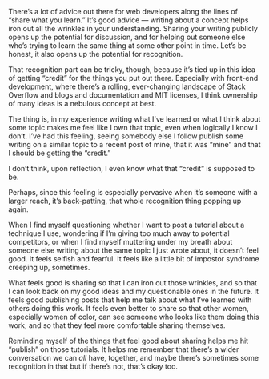 

There’s a lot of advice out there for web developers along the lines of “share what you learn.” It’s
good advice — writing about a concept helps iron out all the wrinkles in your understanding. Sharing your
writing publicly opens up the potential for discussion, and for helping out someone else who’s trying to
learn the same thing at some other point in time. Let’s be honest, it also opens up the potential for
recognition.

That recognition part can be tricky, though, because it’s tied up in this idea of getting “credit” for
the things you put out there. Especially with front-end development, where there’s a rolling, ever-changing
landscape of Stack Overflow and blogs and documentation and MIT licenses, I think ownership of many ideas is a
nebulous concept at best.

The thing is, in my experience writing what I’ve learned or what I think about some topic makes me feel like
I own that topic, even when logically I know I don’t. I’ve had this feeling, seeing somebody else I follow
publish some writing on a similar topic to a recent post of mine, that it was “mine” and that I
should be getting the “credit.”

I don’t think, upon reflection, I even know what that “credit” is supposed to be.

Perhaps, since this feeling is especially pervasive when it’s someone with a larger reach, it’s
back-patting, that whole recognition thing popping up again.

When I find myself questioning whether I want to post a tutorial about a technique I use, wondering if I’m
giving too much away to potential competitors, or when I find myself muttering under my breath about someone
else writing about the same topic I just wrote about, it doesn’t feel good. It feels selfish and fearful. It
feels like a little bit of impostor syndrome creeping up, sometimes.

What feels good is sharing so that I can iron out those wrinkles, and so that I can look back on my good ideas
and my questionable ones in the future. It feels good publishing posts that help me talk about what I’ve
learned with others doing this work. It feels even better to share so that other women, especially women of
color, can see someone who looks like them doing this work, and so that they feel more comfortable sharing
themselves. 

Reminding myself of the things that feel good about sharing helps me hit “publish” on those tutorials. It
helps me remember that there’s a wider conversation we can *all* have, together, and maybe there’s
sometimes some recognition in that but if there’s not, that’s okay too.